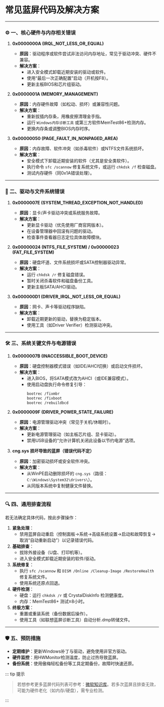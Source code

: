 # 常见蓝屏代码及解决方案

---

### ⚙️ **一、核心硬件与内存相关错误**
1. **0x0000000A (IRQL_NOT_LESS_OR_EQUAL)**  
   - **原因**：驱动程序或软件尝试非法访问内存地址，常见于驱动冲突、硬件不兼容。  
   - **解决方案**：  
     - 进入安全模式卸载近期安装的驱动或软件。  
     - 使用“最后一次正确配置”启动（开机按F8）。  
     - 更新主板BIOS和芯片组驱动。

2. **0x0000001A (MEMORY_MANAGEMENT)**  
   - **原因**：内存硬件故障（如松动、损坏）或兼容性问题。  
   - **解决方案**：  
     - 重新拔插内存条，用橡皮擦清理金手指。  
     - 运行 `Windows内存诊断工具` 或第三方软件MemTest86+检测内存。  
     - 更换内存条或调整BIOS内存时序。

3. **0x00000050 (PAGE_FAULT_IN_NONPAGED_AREA)**  
   - **原因**：内存故障、软件冲突（如杀毒软件）或NTFS文件系统损坏。  
   - **解决方案**：  
     - 安全模式下卸载近期安装的软件（尤其是安全类软件）。  
     - 执行命令 `sfc /scannow` 修复系统文件，或运行 `chkdsk /f` 检查磁盘。  
     - 测试内存硬件（同0x1A错误处理）。

---

### 💾 **二、驱动与文件系统错误**
1. **0x0000007E (SYSTEM_THREAD_EXCEPTION_NOT_HANDLED)**  
   - **原因**：显卡/声卡驱动冲突或系统服务故障。  
   - **解决方案**：  
     - 更新显卡驱动（优先使用厂商官网版本）。  
     - 在设备管理器中回滚有问题的驱动。  
     - 检查事件查看器日志定位具体故障模块。

2. **0x00000024 (NTFS_FILE_SYSTEM) / 0x00000023 (FAT_FILE_SYSTEM)**  
   - **原因**：硬盘坏道、文件系统损坏或SATA控制器驱动异常。  
   - **解决方案**：  
     - 运行 `chkdsk /r` 修复磁盘错误。  
     - 暂时关闭杀毒软件和磁盘备份工具。  
     - 更新主板SATA/AHCI驱动。

3. **0x000000D1 (DRIVER_IRQL_NOT_LESS_OR_EQUAL)**  
   - **原因**：网卡、声卡等驱动程序缺陷。  
   - **解决方案**：  
     - 卸载近期更新的驱动，替换为稳定版本。  
     - 使用工具（如Driver Verifier）检测驱动冲突。

---

### 🛠️ **三、系统关键文件与电源错误**
1. **0x0000007B (INACCESSIBLE_BOOT_DEVICE)**  
   - **原因**：硬盘控制器模式错误（如IDE/AHCI切换）或启动文件损坏。  
   - **解决方案**：  
     - 进入BIOS，将SATA模式改为AHCI（或IDE兼容模式）。  
     - 使用启动盘执行命令修复引导：  
       ```bash
       bootrec /fixmbr  
       bootrec /fixboot  
       bootrec /rebuildbcd  
       ```

2. **0x0000009F (DRIVER_POWER_STATE_FAILURE)**  
   - **原因**：电源管理驱动冲突（常见于关机/休眠时）。  
   - **解决方案**：  
     - 更新电源管理驱动（如主板芯片组、显卡驱动）。  
     - 禁用USB设备的“允许计算机关闭此设备以节约电源”选项。

3. **cng.sys 损坏导致的蓝屏（错误代码不定）**  
   - **原因**：加密驱动损坏或安全软件冲突。  
   - **解决方案**：  
     - 从WinPE启动删除损坏的 `cng.sys`（路径：`C:\Windows\System32\drivers\`）。  
     - 从同版本系统中复制健康文件替换。

---

### 🔍 **四、通用排查流程**
若无法确定具体代码，按此步骤操作：  
1. **紧急处理**：  
   - 禁用蓝屏自动重启（控制面板→系统→高级系统设置→启动和故障恢复→取消“自动重新启动”）以记录错误代码。  
2. **基础排查**：  
   - 拔除外接设备（U盘、打印机等）。  
   - 进入安全模式卸载近期安装的软件/驱动。  
3. **系统修复**：  
   - 执行 `sfc /scannow` 和 `DISM /Online /Cleanup-Image /RestoreHealth` 修复系统文件。  
   - 使用系统还原点回退。  
4. **硬件检测**：  
   - 硬盘：运行 `chkdsk /r` 或 CrystalDiskInfo 检测健康度。  
   - 内存：MemTest86+ 测试≥8小时。  
5. **终极方案**：  
   - 重置或重装系统（备份数据后操作）。  
   - 使用工具（如联想蓝屏诊断工具）自动分析.dmp转储文件。

---

### 🛡️ **五、预防措施**
- **定期维护**：更新Windows补丁与驱动，避免使用非官方驱动。  
- **硬件监控**：用HWMonitor检测温度，防止过热导致蓝屏。  
- **备份系统**：使用傲梅轻松备份等工具定期备份，故障时快速还原。

::: tip 提示

> 若想参考更多蓝屏代码列表可参考：[微软知识库](https://learn.microsoft.com/zh-cn/troubleshoot/windows-client/performance/stop-error-or-blue-screen-error-troubleshooting#common-windows-stop-errors)。若多次蓝屏且排查无效，可能为硬件老化（如内存/硬盘），需专业检测。

:::